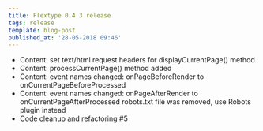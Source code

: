 ```yaml
---
title: Flextype 0.4.3 release
tags: release
template: blog-post
published_at: '28-05-2018 09:46'
---
```


* Content: set text/html request headers for displayCurrentPage() method
* Content: processCurrentPage() method added
* Content: event names changed: onPageBeforeRender to onCurrentPageBeforeProcessed
* Content: event names changed: onPageAfterRender to onCurrentPageAfterProcessed
robots.txt file was removed, use Robots plugin instead
* Code cleanup and refactoring #5
